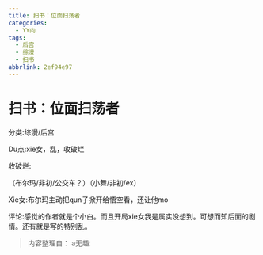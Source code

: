 ```yaml
---
title: 扫书：位面扫荡者
categories:
  - YY向
tags:
  - 后宫
  - 综漫
  - 扫书
abbrlink: 2ef94e97
---
```

# 扫书：位面扫荡者
分类:综漫/后宫

Du点:xie女，乱，收破烂

收破烂:

（布尔玛/非初/公交车？）（小舞/非初/ex）

Xie女:布尔玛主动把qun子掀开给悟空看，还让他mo

评论:感觉的作者就是个小白。而且开局xie女我是属实没想到。可想而知后面的剧情。还有就是写的特别乱。


> 内容整理自： a无趣